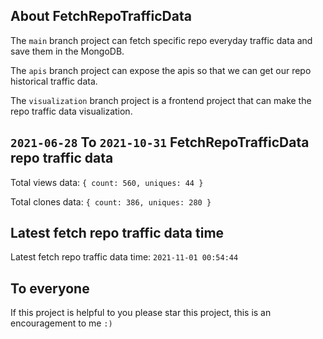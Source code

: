 ## About FetchRepoTrafficData

The `main` branch project can fetch specific repo everyday traffic data and save them in the MongoDB.

The `apis` branch project can expose the apis so that we can get our repo historical traffic data.

The `visualization` branch project is a frontend project that can make the repo traffic data visualization.

## `2021-06-28` To `2021-10-31` FetchRepoTrafficData repo traffic data

Total views data: `{ count: 560, uniques: 44 }`

Total clones data: `{ count: 386, uniques: 280 }`

## Latest fetch repo traffic data time

Latest fetch repo traffic data time: `2021-11-01 00:54:44`

## To everyone

If this project is helpful to you please star this project, this is an encouragement to me `:)`



